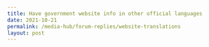 ```yaml
---
title: Have government website info in other official languages
date: 2021-10-21
permalink: /media-hub/forum-replies/website-translations
layout: post
---
```

